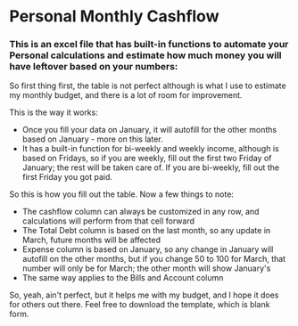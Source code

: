 # Personal Monthly Cashflow

### This is an excel file that has built-in functions to automate your Personal calculations and estimate how much money you will have leftover based on your numbers:

So first thing first, the table is not perfect although is what I use to estimate my monthly budget, and there is a lot of room for improvement.

This is the way it works:
* Once you fill your data on January, it will autofill for the other months based on January - more on this later.
* It has a built-in function for bi-weekly and weekly income, although is based on Fridays, so if you are weekly, fill out the first two Friday of January; the rest will be taken care of. If you are bi-weekly, fill out the first Friday you got paid.

So this is how you fill out the table. Now a few things to note:
* The cashflow column can always be customized in any row, and calculations will perform from that cell forward
* The Total Debt column is based on the last month, so any update in March, future months will be affected
* Expense column is based on January, so any change in January will autofill on the other months, but if you change 50 to 100 for March, that number will only be for March; the other month will show January's
* The same way applies to the Bills and Account column

So, yeah, ain't perfect, but it helps me with my budget, and I hope it does for others out there. Feel free to download the template, which is blank form.
